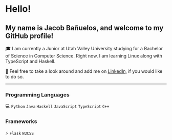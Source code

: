 # Hello!

## My name is Jacob Bañuelos, and welcome to my GitHub profile!

🎓 I am currently a Junior at Utah Valley University studying for a Bachelor of Science in Computer Science. Right now, I am learning Linux along with TypeScript and Haskell.

👀 Feel free to take a look around and add me on [LinkedIn](https://www.linkedin.com/in/jacob-banuelos), if you would like to do so.

---

### Programming Languages

💻 `Python` `Java` `Haskell` `JavaScript` `TypeScript` `C++`

### Frameworks

⚡ `Flask` `W3CSS`
